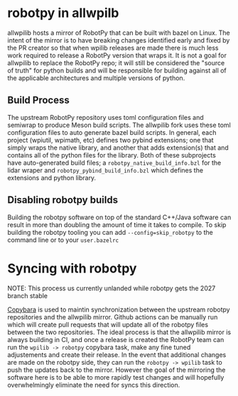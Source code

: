 # robotpy in allwpilb
allwpilib hosts a mirror of RobotPy that can be built with bazel on Linux. The intent of the mirror is to have breaking changes identified early and fixed by the PR creator so that when wpilib releases are made there is much less work required to release a RobotPy version that wraps it. It is not a goal for allwpilib to replace the RobotPy repo; it will still be considered the "source of truth" for python builds and will be responsible for building against all of the applicable architectures and multiple versions of python.

## Build Process
The upstream RobotPy repository uses toml configuration files and semiwrap to produce Meson build scripts. The allwpilib fork uses these toml configuration files to auto generate bazel build scripts. In general, each project (wpiutil, wpimath, etc) defines two pybind extensions; one that simply wraps the native library, and another that adds extension(s) that and contains all of the python files for the library. Both of these subprojects have auto-generated build files; a `robotpy_native_build_info.bzl` for the lidar wraper and `robotpy_pybind_build_info.bzl` which defines the extensions and python library.

## Disabling robotpy builds
Building the robotpy software on top of the standard C++/Java software can result in more than doubling the amount of time it takes to compile. To skip building the robotpy tooling you can add `--config=skip_robotpy` to the command line or to your `user.bazelrc`

# Syncing with robotpy
NOTE: This process us currently unlanded while robotpy gets the 2027 branch stable

[Copybara](https://github.com/google/copybara) is used to maintin synchronization between the upstream robotpy repositories and the allwpilib mirror. Github actions can be manually run which will create pull requests that will update all of the robotpy files between the two repositories. The ideal process is that the allwpilib mirror is always building in CI, and once a release is created the RobotPy team can run the `wpilib -> robotpy` copybara task, make any fine tuned adjustements and create their release. In the event that additional changes are made on the robotpy side, they can run the `robotpy -> wpilib` task to push the updates back to the mirror. However the goal of the mirroring the software here is to be able to more rapidly test changes and will hopefully overwhelmingly eliminate the need for syncs this direction.
